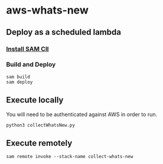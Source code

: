 # aws-whats-new

## Deploy as a scheduled lambda
### [Install SAM ClI](https://docs.aws.amazon.com/serverless-application-model/latest/developerguide/install-sam-cli.html)

### Build and Deploy
```
sam build
sam deploy
```
## Execute locally
You will need to be authenticated against AWS in order to run. 
```
python3 collectWhatsNew.py
``` 

## Execute remotely
```
sam remote invoke --stack-name collect-whats-new
```